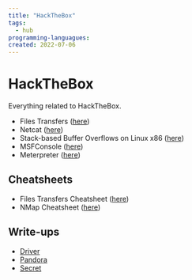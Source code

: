 ```yaml
---
title: "HackTheBox"
tags:
  - hub
programming-languagues:
created: 2022-07-06
---
```

# HackTheBox
Everything related to HackTheBox.

- Files Transfers ([here](notes/htb-file-transfers.md))
- Netcat ([here](notes/netcat.md))
- Stack-based Buffer Overflows on Linux x86 ([here](notes/htb-stack-based-overflow-linux.md))
- MSFConsole ([here](notes/htb-msfconsole-cheatsheet.md))
- Meterpreter ([here](notes/htb-meterpreter-cheatsheet.md))

## Cheatsheets
- Files Transfers Cheatsheet ([here](notes/htb-file-transfer-cheatsheet.md))
- NMap Cheatsheet ([here](notes/nmap-cheatsheet.md))

## Write-ups
- [Driver](notes/htb-driver.md)
- [Pandora](notes/htb-pandora.md)
- [Secret](notes/htb-secret.md)